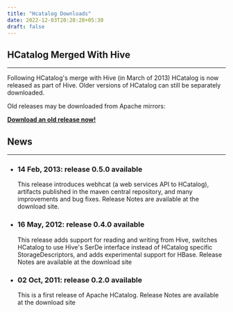 ```yaml
---
title: "Hcatalog Downloads"
date: 2022-12-03T20:28:28+05:30
draft: false
---
```


<!---
  Licensed to the Apache Software Foundation (ASF) under one
  or more contributor license agreements.  See the NOTICE file
  distributed with this work for additional information
  regarding copyright ownership.  The ASF licenses this file
  to you under the Apache License, Version 2.0 (the
  "License"); you may not use this file except in compliance
  with the License.  You may obtain a copy of the License at

  http://www.apache.org/licenses/LICENSE-2.0

  Unless required by applicable law or agreed to in writing,
  software distributed under the License is distributed on an
  "AS IS" BASIS, WITHOUT WARRANTIES OR CONDITIONS OF ANY
  KIND, either express or implied.  See the License for the
  specific language governing permissions and limitations
  under the License. -->

## HCatalog Merged With Hive
---
Following HCatalog's merge with Hive (in March of 2013) HCatalog is now released as part of Hive. Older versions of HCatalog can still be separately downloaded.

Old releases may be downloaded from Apache mirrors:

__[Download an old release now!][HCAT_DL]__

## News
---
* ### 14 Feb, 2013: release 0.5.0 available
  This release introduces webhcat (a web services API to HCatalog), artifacts published in the maven central repository, and many improvements and bug fixes. Release Notes are available at the download site.

* ### 16 May, 2012: release 0.4.0 available
  This release adds support for reading and writing from Hive, switches HCatalog to use Hive's SerDe interface instead of HCatalog specific StorageDescriptors, and adds experimental support for HBase. Release Notes are available at the download site

* ### 02 Oct, 2011: release 0.2.0 available
  This is a first release of Apache HCatalog. Release Notes are available at the download site

[HCAT_DL]: http://www.apache.org/dyn/closer.cgi/incubator/hcatalog/
